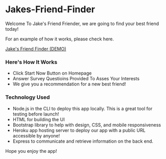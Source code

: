 # Jakes-Friend-Finder

Welcome To Jake's Friend Friender, we are going to find your best friend today!

For an example of how it works, please check here.


[Jake's Friend Finder (DEMO)](https://drive.google.com/file/d/19Jl_nwDiKdBaY8r8JNz-gGK704R99qyQ/view)

### Here's How It Works
- Click Start Now Button on Homepage
- Answer Survey Questioins Provided To Asses Your Interests
- We give you a recommendation for a new best friend!

### Technology Used
- Node.js in the CLI to deploy this app locally. This is a great tool for testing before launch!
- HTML for building the UI
- Bootstrap library to help with design, CSS, and mobile responsiveness
- Heroku app hosting server to deploy our app with a public URL accessible by anyone!
- Express to communicate and retrieve information on the back end.

Hope you enjoy the app!
